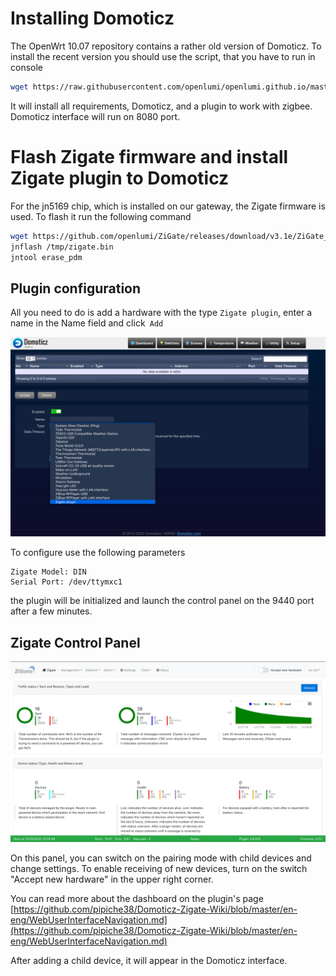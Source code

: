 # Installing Domoticz

The OpenWrt 10.07 repository contains a rather old version of Domoticz.
To install the recent version you should use the script, that you have to run
in console

```sh
wget https://raw.githubusercontent.com/openlumi/openlumi.github.io/master/files/domoticz.sh -O - | sh
````

It will install all requirements, Domoticz, and a plugin to work with zigbee.
Domoticz interface will run on 8080 port.

# Flash Zigate firmware and install Zigate plugin to Domoticz

For the jn5169 chip, which is installed on our gateway, the Zigate firmware is used.
To flash it run the following command

```sh
wget https://github.com/openlumi/ZiGate/releases/download/v3.1e/ZiGate_31e_JN5169_COORDINATOR_115200.bin -O /tmp/zigate.bin 
jnflash /tmp/zigate.bin
jntool erase_pdm
```
## Plugin configuration

All you need to do is add a hardware with the type
`Zigate plugin`, enter a name in the Name field and click` Add`

![Adding Zigate plugin](images/zigate_plugin.png)

To configure use the following parameters

    Zigate Model: DIN
    Serial Port: /dev/ttymxc1


the plugin will be initialized and launch the control panel on the 9440 port 
after a few minutes.

## Zigate Control Panel


![Zigate dashboard](images/zigate_dashboard.png)

On this panel, you can switch on the pairing mode with child devices and
change settings.
To enable receiving of new devices, turn on the switch
"Accept new hardware" in the upper right corner.

You can read more about the dashboard on the plugin's page
[https://github.com/pipiche38/Domoticz-Zigate-Wiki/blob/master/en-eng/WebUserInterfaceNavigation.md](https://github.com/pipiche38/Domoticz-Zigate-Wiki/blob/master/en-eng/WebUserInterfaceNavigation.md)

After adding a child device, it will appear in the Domoticz interface.
